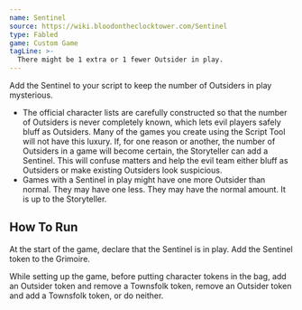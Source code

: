 ```yaml
---
name: Sentinel
source: https://wiki.bloodontheclocktower.com/Sentinel
type: Fabled
game: Custom Game
tagLine: >-
  There might be 1 extra or 1 fewer Outsider in play.
---
```


Add the Sentinel to your script to keep the number of Outsiders in play
mysterious.

- The official character lists are carefully constructed so that the
  number of Outsiders is never completely known, which lets evil players
  safely bluff as Outsiders. Many of the games you create using the
  Script Tool will not have this luxury. If, for one reason or another,
  the number of Outsiders in a game will become certain, the Storyteller
  can add a Sentinel. This will confuse matters and help the evil team
  either bluff as Outsiders or make existing Outsiders look suspicious.
- Games with a Sentinel in play might have one more Outsider than
  normal. They may have one less. They may have the normal amount. It is
  up to the Storyteller.

## How To Run

At the start of the game, declare that the Sentinel is in play. Add the
Sentinel token to the Grimoire.

While setting up the game, before putting character tokens in the bag,
add an Outsider token and remove a Townsfolk token, remove an Outsider
token and add a Townsfolk token, or do neither.

